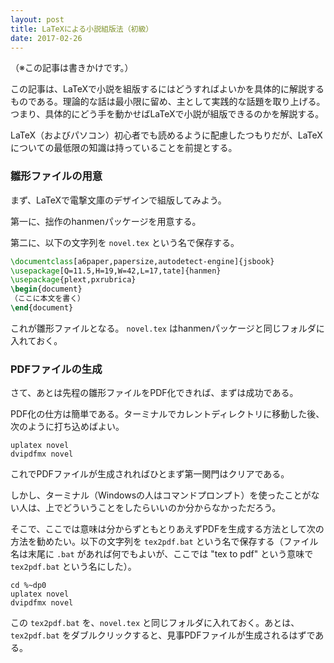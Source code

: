 ```yaml
---
layout: post
title: LaTeXによる小説組版法（初級）
date: 2017-02-26
---
```


（※この記事は書きかけです。）

この記事は、LaTeXで小説を組版するにはどうすればよいかを具体的に解説するものである。理論的な話は最小限に留め、主として実践的な話題を取り上げる。つまり、具体的にどう手を動かせばLaTeXで小説が組版できるのかを解説する。

LaTeX（およびパソコン）初心者でも読めるように配慮したつもりだが、LaTeXについての最低限の知識は持っていることを前提とする。


### 雛形ファイルの用意
まず、LaTeXで電撃文庫のデザインで組版してみよう。

第一に、拙作のhanmenパッケージを用意する。

第二に、以下の文字列を `novel.tex` という名で保存する。

```LaTeX
\documentclass[a6paper,papersize,autodetect-engine]{jsbook}
\usepackage[Q=11.5,H=19,W=42,L=17,tate]{hanmen}
\usepackage{plext,pxrubrica}
\begin{document}
（ここに本文を書く）
\end{document}
```

これが雛形ファイルとなる。 `novel.tex` はhanmenパッケージと同じフォルダに入れておく。

### PDFファイルの生成
さて、あとは先程の雛形ファイルをPDF化できれば、まずは成功である。

PDF化の仕方は簡単である。ターミナルでカレントディレクトリに移動した後、次のように打ち込めばよい。

```shell
uplatex novel
dvipdfmx novel
```

これでPDFファイルが生成されればひとまず第一関門はクリアである。

しかし、ターミナル（Windowsの人はコマンドプロンプト）を使ったことがない人は、上でどういうことをしたらいいのか分からなかっただろう。

そこで、ここでは意味は分からずともとりあえずPDFを生成する方法として次の方法を勧めたい。以下の文字列を `tex2pdf.bat` という名で保存する（ファイル名は末尾に `.bat` があれば何でもよいが、ここでは "tex to pdf" という意味で `tex2pdf.bat` という名にした）。

```shell
cd %~dp0
uplatex novel
dvipdfmx novel
```

この `tex2pdf.bat` を、`novel.tex` と同じフォルダに入れておく。あとは、`tex2pdf.bat` をダブルクリックすると、見事PDFファイルが生成されるはずである。
